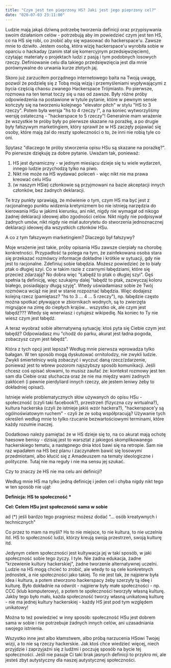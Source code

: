 ```yaml
---
title: "Czym jest ten pieprzony HS? Jaki jest jego pieprzony cel?"
date: "020-07-03 23:11:00"
---
```



Ludzie mają jakąś dziwną potrzebę tworzenia definicji oraz przypisywania swoim działaniom celów - potrzebują aby im powiedzieć czym jest ten HS, co na HS się robi, co zrobić aby się wpasować do hackerspace'u. Zawsze mnie to dziwiło. Jestem osobą, która wizję hackerspace'u wyrobiła sobie w oparciu o hackaday (zanim stał się komercyjnym przedsięwzięciem), czytając materiały o projektach ludzi z pasją i tym podobnych losowych rzeczy. Definiowanie celu dla takiego przedsięwzięcia jest dla mnie porównywalne do urwania kurze złotych jaj.

Skoro już zarzuciłem porządnego internetowego baita na Twoją uwagę, pozwól że podzielę się z Tobą moją wizją i przemyśleniami wypływającymi z bycia częścią chaosu zwanego Hackerspace Trójmiasto. Po pierwsze, rozmowa na ten temat toczy się u nas od zawsze. Były różne próby odpowiedzenia na postawione w tytule pytanie, które w pewnym sensie kończyły się na tworzeniu kolejnego "elevator pitch" w stylu "HS to 3 rzeczy". Potem była wersja "hs to 4 rzeczy !", a na koniec wytworzyliśmy wersję ostateczną - "hackerspace to 5 rzeczy"! Generalnie mam wrażenie że wszystkie te próby były po pierwsze skazane na porażkę, a po drugie były fałszywym marketingiem, który sprawił że w HS zaczęły pojawiać się osoby, które mają żal do reszty społeczności o to, że inni nie robią tyle co oni.

Spytasz "dlaczego te próby stworzenia opisu HSu są skazane na porażkę?". Po pierwsze dziękuję za dobre pytanie. Uważam tak, ponieważ:

1. HS jest dynamiczny - w jednym miesiącu dzieje się tu wiele wydarzeń, innego ludzie przychodzą tylko na piwo.
2. Nikt nie może na HS wydawać poleceń - więc nikt nie ma prawa kreować celu HSu
3. (w naszym HSie) członkowie są przyjmowani na bazie akceptacji innych członków, bez żadnych deklaracji.

Te trzy punkty sprawiają, że mówienie o tym, czym HS ma być jest z racjonalnego punktu widzenia kretynizmem bo nie istnieją narzędzia do kierowania HSu w jakimś kierunku, ani nikt, nigdy nie wymagał od nikogo żadnej deklaracji ideowej albo zgodności celów. Nikt nigdy nie podpisywał żadnych umów, nikt nigdy nie miał autorytetu do stworzenia jednoznacznej deklaracji ideowej dla wszystkich członków HSu. 

A co z tym fałszywym marketingiem? Dlaczego był fałszywy?

Moje wrażenie jest takie, próby opisania HSu zawsze cierpiały na chorobę konkretności. Przypadłość ta polega na tym, że zainfekowana osoba stara się przekazać rozmówcy informacje dokładne i krótkie w sytuacji, gdy nie jest to racjonalne. Zdefiniuj sobie łabędzia. Możesz powiedzieć że to biały ptak o długiej szyi. Co w takim razie z czarnymi łabędziami, które się przecież zdarzają? No dobra więc "Łabędź to ptak o długiej szyi". Gęś spełnia tą definicję, więc szukajmy dalej "łabędź to ptak, zazwyczaj koloru białego, posiadający długą szyję". Wtedy uświadamiasz sobie że Twój rozmówca wciąż nie jest w stanie rozpoznać łabędzia. Więc dodajesz kolejną rzecz (pamiętasz? "hs to 3 ... 4 ... 5 rzeczy"), np. łabędzie często można spotkać pływające w zbiornikach wodnych, są to zwierzęta migrujące na zimę do ciepłych krajów... wszystko ok, ale czym jest łabędź??? Wtedy się wnerwiasz i cytujesz wikipedię. Na koniec to Ty nie wiesz czym jest łabędź.

A teraz wyobraź sobie alternatywną sytuację: ktoś pyta się Ciebie czym jest łabędź? Odpowiadasz mu "chodź do parku, akurat jest ładna pogoda, zobaczysz czym jest łabędź". 

Która z tych opcji jest lepsza? Według mnie pierwsza wprowadza tylko bałagan. W ten sposób mogą dyskutować ornitolodzy, nie zwykli ludzie. Zwykli śmiertelnicy wolą zobaczyć i wyczuć daną rzecz/zdarzenie, ponieważ jest to wbrew pozorom najszybszy sposób komunikacji. Jeśli chcesz coś opisać słowami, to musisz zaufać że: kontekst rozmowy jest ten sam dla Ciebie oraz słuchacza oraz że nie ma między wami żadnych zakłóceń (i pewnie pierdyliard innych rzeczy, ale jestem leniwy żeby to dokładniej opisać).

Istnieje wiele problematycznych słów używanych do opisu HSu - społeczność (czyli taki facebook?), przestrzeń (fizyczna czy wirtualna?), kultura hackerska (czyli że istnieje jakiś wzór hackera?), "hackerspace'y są ogólnoświatowym ruchem" - czyli że ze sobą współpracują? Używanie tych określeń według mnie to tylko rzucanie bezwartościowymi terminami, które każdy rozumie inaczej. 

Dodatkowo należy pamiętać że w HS dzieje się to, na co akurat mają ochotę haesowe benisy - dzisiaj jest to warsztat z jakiegoś skomplikowanego hackerskiego tematu, a następnego dnia ktoś bawi się na retropie. Sam nie raz wpadałem na HS bez planu i zaczynałem bawić się losowymi przedmiotami, albo kłucić się z Amadeuszem na tematy ideologiczne i polityczne. Tutaj nie ma reguły i nie ma sensu jej szukać.

Czy to znaczy że HS nie ma celu ani definicji?

Według mnie HS ma tylko jedną definicję i jeden cel i chyba nigdy nikt tego w ten sposób nie ujął:

**Definicja: HS to społeczność \***

**Cel: Celem HSu jest społeczność sama w sobie**

ad (*) jeśli bardzo tego pragniesz możesz dodać "... osób kreatywnych i technicznych"

Co przez to mam na myśli? Hs to nie miejsce, to nie kultura, to nie uczelnia itd. HS to społeczność ludzi, którzy kreują swoją przestrzeń, swoją kulturę itd.

Jedynym celem społeczności jest kultywacja jej w taki sposób, w jaki społeczność sobie tego życzy. I tyle. Nie żadna edukacja, żadne "krzewienie kultury hackerskiej", żadne tworzenie alternatywnej uczelni. Ludzie na HS mogą chcieć to zrobić, ale wtedy to są cele konkretnych jednostek, a nie społeczności jako takiej. To nie jest tak, że najpierw była idea i kultura, a potem stworzono hackerspacy żeby szerzyły tą ideę i kulturę. Było dokładnie na odwrót - najpierw były małe społeczności - np. CCC (klub komputerowy), a potem te społeczności tworzyły własną kulturę. Jakby tego było mało, każda społeczność tworzy własną unikatową kulturę - nie ma jednej kultury hackerskiej - każdy HS jest pod tym względem unikatowy!

Można to też powiedzieć w inny sposób: społeczność HSu jest dobrem sama w sobie i nie potrzebuje żadnych innych celów, ani uzasadniania swojego istnienia. 

Wszystko inne jest albo kłamstwem, albo próbą narzucenia HSowi Twojej wizji, a to nie są rzeczy hackerskie. Jak ktoś chce wiedzieć więcej, niech przyjdzie i zaprzyjaźni się z ludźmi i poczuję sposób na bycie tej społeczności. Jeśli nie pasuje Ci taki brak jasnych definicji to przykro mi, ale jesteś zbyt autystyczny dla naszej autystycznej społeczności.

